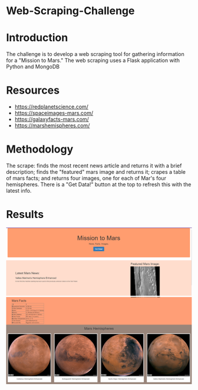 # Web-Scraping-Challenge

# Introduction
The challenge is to develop a web scraping tool for gathering information for a "Mission to Mars." The web scraping uses a Flask application with Python and MongoDB

# Resources
* https://redplanetscience.com/
* https://spaceimages-mars.com/
* https://galaxyfacts-mars.com/
* https://marshemispheres.com/

# Methodology
The scrape: finds the most recent news article and returns it with a brief description; finds the "featured" mars image and returns it; crapes a table of mars facts; and returns four images, one for each of Mar's four hemispheres.  There is a "Get Data!" button  at the top to refresh this with the latest info.

# Results
![mars1](https://github.com/AmyP93/Web-Scraping-Challenge/blob/main/images/mars1.PNG)
![mars](https://github.com/AmyP93/Web-Scraping-Challenge/blob/main/images/mars.PNG)
